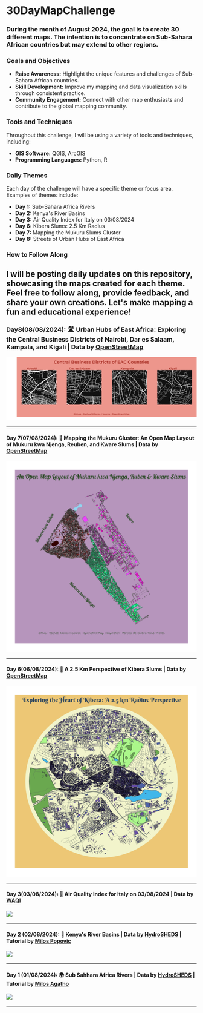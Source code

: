 # 30DayMapChallenge

### During the month of August 2024, the goal is to create 30 different maps. The intention is to concentrate on Sub-Sahara African countries but may extend to other regions.

### Goals and Objectives
- **Raise Awareness:** Highlight the unique features and challenges of Sub-Sahara African countries.
- **Skill Development:** Improve my mapping and data visualization skills through consistent practice.
- **Community Engagement:** Connect with other map enthusiasts and contribute to the global mapping community.

### Tools and Techniques
Throughout this challenge, I will be using a variety of tools and techniques, including:
- **GIS Software:** QGIS, ArcGIS
- **Programming Languages:** Python, R

### Daily Themes
Each day of the challenge will have a specific theme or focus area. Examples of themes include:
- **Day 1:** Sub-Sahara Africa Rivers
- **Day 2:** Kenya's River Basins
- **Day 3:** Air Quality Index for Italy on 03/08/2024
- **Day 6:** Kibera Slums: 2.5 Km Radius
- **Day 7:** Mapping the Mukuru Slums Cluster
- **Day 8:** Streets of Urban Hubs of East Africa

### How to Follow Along
I will be posting daily updates on this repository, showcasing the maps created for each theme. Feel free to follow along, provide feedback, and share your own creations. Let's make mapping a fun and educational experience!
---
### Day8(08/08/2024): 🛣️ Urban Hubs of East Africa: Exploring the Central Business Districts of Nairobi, Dar es Salaam, Kampala, and Kigali | Data by [OpenStreetMap](https://www.openstreetmap.org/#map=16/-1.9577/30.0860)

![](https://github.com/RachaelKilonzo/30DayMapChallenge/blob/main/Plots/Day8%20%3D%20EAC_CBDS.png)

---
#### Day 7(07/08/2024): 🌆 Mapping the Mukuru Cluster: An Open Map Layout of Mukuru kwa Njenga, Reuben, and Kware Slums | Data by [OpenStreetMap](https://www.openstreetmap.org/#map=12/-1.2760/36.7589)

![](https://github.com/RachaelKilonzo/30DayMapChallenge/blob/main/Plots/Day7%20%3D%20MukuruNeighbourhood_compressed.png)

---
#### Day 6(06/08/2024): 🌆 A 2.5 Km Perspective of Kibera Slums |  Data by [OpenStreetMap](https://www.openstreetmap.org/#map=12/-1.2760/36.7589)

![](https://github.com/RachaelKilonzo/30DayMapChallenge/blob/main/Plots/Day6%20%3D%20RadiusKibera_compressed.png)

---
#### Day 3(03/08/2024): 💨 Air Quality Index for Italy on 03/08/2024 | Data by [WAQI](https://aqicn.org/api)

![](https://github.com/RachaelKilonzo/30DayMapChallenge/blob/main/Plots/Day3%20%3D%20AirPollutionItalyCompressed.png)

---
#### Day 2 (02/08/2024): 🌊 Kenya's River Basins | Data by [HydroSHEDS](https://www.hydrosheds.org/products/hydrobasins) | Tutorial by [Milos Popovic](https://www.youtube.com/watch?v=HugGwjogPv0)

![](https://github.com/RachaelKilonzo/30DayMapChallenge/blob/main/Plots/Day2%20%3D%20KenyaRiverBasins.png)

---
#### Day 1 (01/08/2024): 🌍 Sub Sahhara Africa Rivers | Data by [HydroSHEDS](https://www.hydrosheds.org/products/hydrobasins) | Tutorial by [Milos Agatho](https://www.youtube.com/watch?v=tlVNJTZO2js)

![](https://github.com/RachaelKilonzo/30DayMapChallenge/blob/main/Plots/Day1%20%3D%20SSAfricaRivers_Compressed.png)

---
